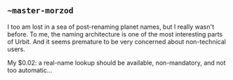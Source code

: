 ## `~master-morzod`
I too am lost in a sea of post-renaming planet names, but I really wasn't before. To me, the naming architecture is one of the most interesting parts of Urbit. And it seems premature to be very concerned about non-technical users.

My $0.02: a real-name lookup should be available, non-mandatory, and not too automatic...